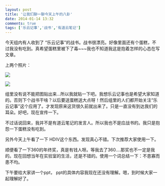 ```yaml
---
layout: post
title: '让我们聊一聊今天上午的八卦'
date: 2014-01-14 13:32
comments: true
tags: ['乐云记事','战书','有道云笔记']
---
```


今天组内有人收到了 “乐云记事”的战书。战书很漂亮。好像里面还有个蛋糕，不过我没有吃到。真希望蛋糕里被下了毒~~~我也不知道我这是抱着怎样的心态在写文章。

上两个照片：

![](http://img.blog.csdn.net/20140114131603031?watermark/2/text/aHR0cDovL2Jsb2cuY3Nkbi5uZXQvY2N0dF8x/font/5a6L5L2T/fontsize/400/fill/I0JBQkFCMA==/dissolve/70/gravity/Center) 

![](http://img.blog.csdn.net/20140114131609390?watermark/2/text/aHR0cDovL2Jsb2cuY3Nkbi5uZXQvY2N0dF8x/font/5a6L5L2T/fontsize/400/fill/I0JBQkFCMA==/dissolve/70/gravity/Center)

组里没有说不能把图贴出来...所以我就贴一下吧。我想乐云记事也是希望大家知道的。否则下个战书干啥？以后要送蛋糕送大点呀！然后组里的人们都开始关注“乐云记事”这个应用了。才发现原来这货很久前就出来了。只是一直没有到达我们的耳朵。好吧，现在宣传一下。

不过话说回来，我并不是有道云笔记的发言人。所以我也不是应战书的。我只是抱怨一下蛋糕没有吃到。

另外今天上午看了一下 HDIV这个东西。发现真心不错。下次推荐大家使用一下。

顺便看了一下360的年终奖，真是有钱人呀。等我去了360....那奖也不一定是我的。现在回想当年在实验室的生活，还是不错的。使用一个词总结一下：不患寡而患不均。

下午要给大家讲一个ppt， ppt的具体内容我现在还没有理解。嗯，到时候大家一起理解好了。  

